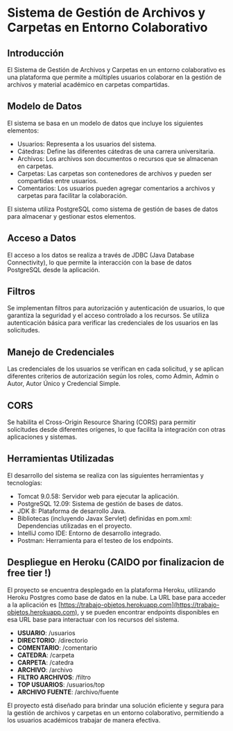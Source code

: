 # Sistema de Gestión de Archivos y Carpetas en Entorno Colaborativo

## Introducción

El Sistema de Gestión de Archivos y Carpetas en un entorno colaborativo es una plataforma que permite a múltiples usuarios colaborar en la gestión de archivos y material académico en carpetas compartidas.

## Modelo de Datos

El sistema se basa en un modelo de datos que incluye los siguientes elementos:

- Usuarios: Representa a los usuarios del sistema.
- Cátedras: Define las diferentes cátedras de una carrera universitaria.
- Archivos: Los archivos son documentos o recursos que se almacenan en carpetas.
- Carpetas: Las carpetas son contenedores de archivos y pueden ser compartidas entre usuarios.
- Comentarios: Los usuarios pueden agregar comentarios a archivos y carpetas para facilitar la colaboración.

El sistema utiliza PostgreSQL como sistema de gestión de bases de datos para almacenar y gestionar estos elementos.

## Acceso a Datos

El acceso a los datos se realiza a través de JDBC (Java Database Connectivity), lo que permite la interacción con la base de datos PostgreSQL desde la aplicación.

## Filtros

Se implementan filtros para autorización y autenticación de usuarios, lo que garantiza la seguridad y el acceso controlado a los recursos. Se utiliza autenticación básica para verificar las credenciales de los usuarios en las solicitudes.

## Manejo de Credenciales

Las credenciales de los usuarios se verifican en cada solicitud, y se aplican diferentes criterios de autorización según los roles, como Admin, Admin o Autor, Autor Único y Credencial Simple.

## CORS

Se habilita el Cross-Origin Resource Sharing (CORS) para permitir solicitudes desde diferentes orígenes, lo que facilita la integración con otras aplicaciones y sistemas.

## Herramientas Utilizadas

El desarrollo del sistema se realiza con las siguientes herramientas y tecnologías:

- Tomcat 9.0.58: Servidor web para ejecutar la aplicación.
- PostgreSQL 12.09: Sistema de gestión de bases de datos.
- JDK 8: Plataforma de desarrollo Java.
- Bibliotecas (incluyendo Javax Servlet) definidas en pom.xml: Dependencias utilizadas en el proyecto.
- IntelliJ como IDE: Entorno de desarrollo integrado.
- Postman: Herramienta para el testeo de los endpoints.

## Despliegue en Heroku (CAIDO por finalizacion de free tier !)

El proyecto se encuentra desplegado en la plataforma Heroku, utilizando Heroku Postgres como base de datos en la nube. La URL base para acceder a la aplicación es [https://trabajo-objetos.herokuapp.com](https://trabajo-objetos.herokuapp.com), y se pueden encontrar endpoints disponibles en esa URL base para interactuar con los recursos del sistema.

- **USUARIO**: /usuarios
- **DIRECTORIO**: /directorio
- **COMENTARIO**: /comentario
- **CATEDRA**: /carpeta
- **CARPETA**: /catedra
- **ARCHIVO**: /archivo
- **FILTRO ARCHIVOS**: /filtro
- **TOP USUARIOS**: /usuarios/top
- **ARCHIVO FUENTE**: /archivo/fuente

El proyecto está diseñado para brindar una solución eficiente y segura para la gestión de archivos y carpetas en un entorno colaborativo, permitiendo a los usuarios académicos trabajar de manera efectiva.
